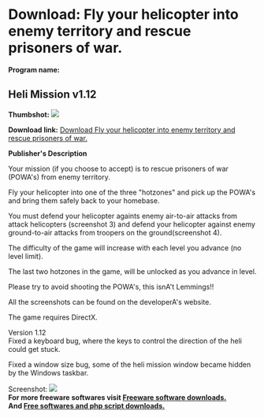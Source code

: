 # Download: Fly your helicopter into enemy territory and rescue prisoners of war.

**Program name:**

## Heli Mission v1.12

  
**Thumbshot:** ![](http://www.freewarefiles.com/screenshot/helimission1_md.gif)   
  
**Download link:** [Download Fly your helicopter into enemy territory and rescue prisoners of war.](http://freesoftwares.boysofts.com/Heli-Mission-V_program_19723.html)  
  


**Publisher's Description**  
  


Your mission (if you choose to accept) is to rescue prisoners of war (POWA's) from enemy territory.   
  
Fly your helicopter into one of the three "hotzones" and pick up the POWA's and bring them safely back to your homebase.   
  
You must defend your helicopter againts enemy air-to-air attacks from attack helicopters (screenshot 3) and defend your helicopter against enemy ground-to-air attacks from troopers on the ground(screenshot 4).   
  
The difficulty of the game will increase with each level you advance (no level limit).   
  
The last two hotzones in the game, will be unlocked as you advance in level.   
  
Please try to avoid shooting the POWA's, this isnA't Lemmings!!   
  
All the screenshots can be found on the developerA's website.   
  
The game requires DirectX.   
  
Version 1.12   
Fixed a keyboard bug, where the keys to control the direction of the heli could get stuck.   
  
Fixed a window size bug, some of the heli mission window became hidden by the Windows taskbar. 

  
  
Screenshot: ![](http://www.freewarefiles.com/screenshot/helimission1.gif)   
**For more freeware softwares visit [Freeware software downloads.](http://freesoftwares.boysofts.com/)**   
**And [Free softwares and php script downloads.](http://www.boysofts.com/)**
